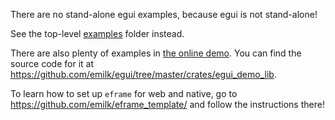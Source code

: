 There are no stand-alone egui examples, because egui is not stand-alone!

See the top-level [examples](https://github.com/emilk/egui/tree/master/examples/) folder instead.

There are also plenty of examples in [the online demo](https://www.egui.rs/#demo). You can find the source code for it at <https://github.com/emilk/egui/tree/master/crates/egui_demo_lib>.

To learn how to set up `eframe` for web and native, go to <https://github.com/emilk/eframe_template/> and follow the instructions there!
